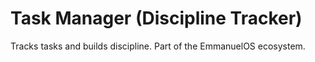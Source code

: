 # Task Manager (Discipline Tracker)

Tracks tasks and builds discipline. Part of the EmmanuelOS ecosystem.
